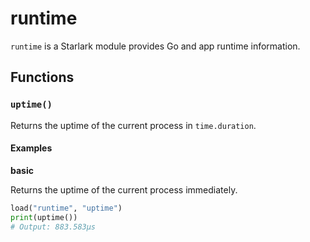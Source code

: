 # runtime

`runtime` is a Starlark module provides Go and app runtime information.

## Functions

### `uptime()`

Returns the uptime of the current process in `time.duration`.

#### Examples

**basic**

Returns the uptime of the current process immediately.

```python
load("runtime", "uptime")
print(uptime())
# Output: 883.583µs
```
